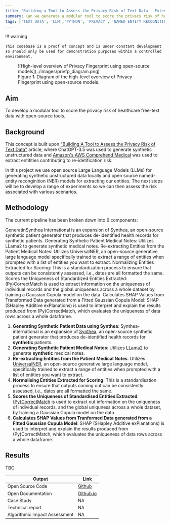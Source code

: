 ```yaml
---
title: "Building a Tool to Assess the Privacy Risk of Text Data - Extended"
summary: Can we generate a modular tool to score the privacy risk of healthcare free-text data using open-source LLMs and NERs.
tags: ['TEXT DATA', 'LLM','PYTHON', 'PRIVACY', 'NAMED ENTITY RECOGNITION', 'UNSTRUCTURED DATA']
---
```


!!! warning

    This codebase is a proof of concept and is under constant development so should only be used for demonstration purposes within a controlled environment.

<figure markdown>
![High-level overview of Privacy Fingerprint using open-source models](../images/privfp_diagram.png)
<figcaption>Figure 1: Diagram of the high-level overview of Privacy Fingerprint using open-source models. </figcaption>
</figure>


## Aim

To develop a modular tool to score the privacy risk of healthcare free-text data with open-source tools. 

## Background

This concept is built upon ["Building A Tool to Assess the Privacy Risk of Text Data"](./c399_privfinger.md) article, where ChatGPT-3.5 was used to generate synthetic unstructured data and [Amazon's AWS Comprehend Medical](https://aws.amazon.com/comprehend/medical/) was used to extract entitities contributing to re-idetification risk. 

In this project we use open source Large Language Models (LLMs) for generating synthetic unstructured data locally and open source named-entity reconginition (NER) models for extracting our entities. The next steps will be to develop a range of experiments so we can then assess the risk associated with various scenarios.

## Methodology

The current pipeline has been broken down into 6 components:

GeneratinSynthea International is an expansion of Synthea, an open-source synthetic patient generator that produces de-identified health records for synthetic patients.
Generating Synthetic Patient Medical Notes: Utilizes LLama2 to generate synthetic medical notes.
Re-extracting Entities from the Patient Medical Notes: Utilizes UniversalNER, an open-source generative large language model specifically trained to extract a range of entities when prompted with a list of entities you want to extract.
Normalizing Entities Extracted for Scoring: This is a standardization process to ensure that outputs can be consistently assessed, i.e., dates are all formatted the same.
Scores the Uniqueness of Standardized Entities Extracted: (Py)CorrectMatch is used to extract information on the uniqueness of individual records and the global uniqueness across a whole dataset by training a Gaussian Copula model on the data.
Calculates SHAP Values from Transformed Data generated from a Fitted Gaussian Copula Model: SHAP (SHapley Additive exPlanations) is used to interpret and explain the results produced from (Py)CorrectMatch, which evaluates the uniqueness of data rows across a whole dataframe.

1. **Generating Synthetic Patient Data using Synthea**: Synthea-international is an expansion of [Synthea](https://github.com/synthetichealth/synthea), an open-source synthetic patient generator that produces de-identified health records for **synthetic** patients.
2. **Generating Synthetic Patient Medical Notes**: Utilizes [LLama2](https://llama.meta.com/) to generate **synthetic** medical notes.
3. **Re-extracting Entities from the Patient Medical Notes**: Utilizes [UniversalNER](https://universal-ner.github.io/), an open-source generative large language model, specifically trained to extract a range of entities when prompted with a list of entities you want to extract.
4. **Normalising Entities Extracted for Scoring**: This is a standardisation process to ensure that outputs coming out can be consistently assessed, i.e., dates are all formatted the same.
5. **Scores the Uniqueness of Standardised Entities Extracted**: [(Py)CorrectMatch](https://github.com/computationalprivacy/CorrectMatch.jl) is used to extract out information on the uniqueness of individual records, and the global uniquness across a whole dataset, by training a Gaussian Copula model on the data.
6. **Calculates SHAP Values from Tranformed Data generated from a Fitted Gaussian Copula Model**: SHAP (SHapley Additive exPlanations) is used to interpret and explain the results produced from (Py)CorrectMatch, which evaluates the uniqueness of data rows across a whole dataframe.


## Results

TBC


Output|Link
---|---
Open Source Code|<a href="https://github.com/nhsengland/privfp-experiments" target="_blank">Github</a>
Open Documentation|<a href="https://nhsengland.github.io/privfp-experiments/" target="_blank">Github.io</a>
Case Study| NA
Technical report|NA
Algorithmic Impact Assessment|NA
